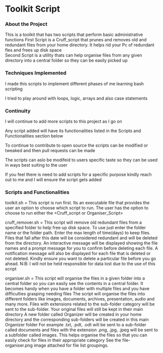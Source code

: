 # Toolkit Script

### About the Project

This is a toolkit that has two scripts that perform basic administrative functions
First Script is a Cruff_script that prunes and removes old and redundant files from your home directory. It helps rid your Pc of redundant fles and frees up disk space  
Second Script is a utility thats can help organise files from any given directory into a central folder so they can be easily picked up

### Techniques Implemented

I made this scripts to implement different phases of me learning bash scripting

I tried to play around with loops, logic, arrays and also case statements 

### Continuity
I will continue to add more scripts to this project as I go on

Any script added will have its functionalities listed in the Scripts and Functionalities section below

To continue to contribute to open source the scripts can be modified or tweaked and then pull requests can be made 

The scripts can aslo be modifeid to users specific taste so they can be used in ways best suiting to the user

If you feel there is need to add scripts for a specific purpose kindly reach out to me and I will ensure the script gets added 

### Scripts and Functionalities
toolkit.sh = This script is run first. Its an executable file that provides the user an option to choose which script to run. The user has the option to choose to run either the <Cruff_script or Organiser_Script>

cruff_remover.sh = This script will remove old redundant files from a specified folder to help free up disk space. To use just enter the folder name or the folder path.
Enter the max length of time(days) to keep files. Files that fall after this date will be considered redundant and will be deleted from the directory. 
An interactive message will be displayed showing the file names and a prompt message for you to confirm before deleting each file. A notification message will also be displayed for each file that is deleted or not deleted.
Kindly ensure you want to delete a particular file before you go ahead. 
N:B: I will not be held responsible for data lost due to the use of this script

organiser.sh = This script will organise the files in a given folder into a central folder so you can easily see the contents in a central folder. It becomes handy when you have a folder with multiple files and you have difficulties grasping needing files
The script will organise the files into different folders like images, documents, archives, presentation, audio and many more. Files with extensions related to the sub-folder category will be sent to the sub-folder. Your original files will still be kept in their main directory
A new folder called Organizer will be created in your home directory and the corresponding sub-folders will be created in this main Organizer folder
For example .txt, .pdt, .odt will be sent to a sub-folder called documents and files with the extension .png, .jpg, .jpeg will be sent to a subfolder called images. This helps organise the files so that you can easily check for files in their appropriate category
See the file-organiser.png image attached for file list groupings.

 
